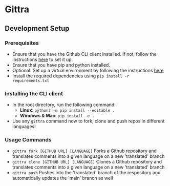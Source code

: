 # Gittra

## Development Setup

### Prerequisites
- Ensure that you have the Github CLI client installed. If not, follow the instructions [here](https://github.com/cli/cli) to set it up.
- Ensure that you have pip and python installed.
- Optional: Set up a virtual environment by following the instructions [here](https://docs.python.org/3/library/venv.html)
- Install the required dependencies using `pip install -r requirements.txt`

### Installing the CLI client
- In the root directory, run the following command:
  - **Linux**: `python3 -m pip install --editable .`
  - **Windows & Mac**: `pip install -e .`
- Use any `gittra` command now to fork, clone and push repos in different languages!

### Usage Commands
- `gittra fork [GITHUB URL] [LANGUAGE]` Forks a Github repository and translates comments into a given language on a new 'translated' branch
- `gittra clone [GITHUB URL] [LANGUAGE]` Clones a Github repository and translates comments into a given language on a new 'translated' branch
- `gittra push` Pushes into the 'translated' branch of the respository and automatically updates the 'main' branch as well
